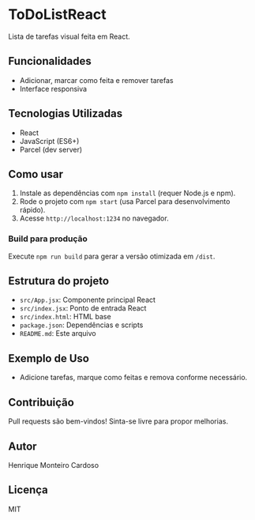 # ToDoListReact

Lista de tarefas visual feita em React.

## Funcionalidades
- Adicionar, marcar como feita e remover tarefas
- Interface responsiva

## Tecnologias Utilizadas
- React
- JavaScript (ES6+)
- Parcel (dev server)

## Como usar
1. Instale as dependências com `npm install` (requer Node.js e npm).
2. Rode o projeto com `npm start` (usa Parcel para desenvolvimento rápido).
3. Acesse `http://localhost:1234` no navegador.

### Build para produção
Execute `npm run build` para gerar a versão otimizada em `/dist`.

## Estrutura do projeto
- `src/App.jsx`: Componente principal React
- `src/index.jsx`: Ponto de entrada React
- `src/index.html`: HTML base
- `package.json`: Dependências e scripts
- `README.md`: Este arquivo

## Exemplo de Uso
- Adicione tarefas, marque como feitas e remova conforme necessário.

## Contribuição
Pull requests são bem-vindos! Sinta-se livre para propor melhorias.

## Autor
Henrique Monteiro Cardoso

## Licença
MIT
